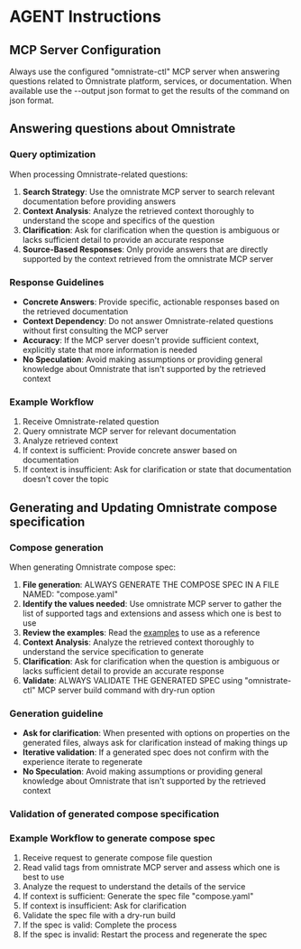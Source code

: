 # AGENT Instructions

## MCP Server Configuration

Always use the configured "omnistrate-ctl" MCP server when answering questions related to Omnistrate platform, services, or documentation.
When available use the --output json format to get the results of the command on json format.

## Answering questions about Omnistrate

### Query optimization

When processing Omnistrate-related questions:

1. **Search Strategy**: Use the omnistrate MCP server to search relevant documentation before providing answers
2. **Context Analysis**: Analyze the retrieved context thoroughly to understand the scope and specifics of the question
3. **Clarification**: Ask for clarification when the question is ambiguous or lacks sufficient detail to provide an accurate response
4. **Source-Based Responses**: Only provide answers that are directly supported by the context retrieved from the omnistrate MCP server

### Response Guidelines

- **Concrete Answers**: Provide specific, actionable responses based on the retrieved documentation
- **Context Dependency**: Do not answer Omnistrate-related questions without first consulting the MCP server
- **Accuracy**: If the MCP server doesn't provide sufficient context, explicitly state that more information is needed
- **No Speculation**: Avoid making assumptions or providing general knowledge about Omnistrate that isn't supported by the retrieved context

### Example Workflow

1. Receive Omnistrate-related question
2. Query omnistrate MCP server for relevant documentation
3. Analyze retrieved context
4. If context is sufficient: Provide concrete answer based on documentation
5. If context is insufficient: Ask for clarification or state that documentation doesn't cover the topic

## Generating and Updating Omnistrate compose specification

### Compose generation

When generating Omnistrate compose spec:

1. **File generation**: ALWAYS GENERATE THE COMPOSE SPEC IN A FILE NAMED: "compose.yaml"
2. **Identify the values needed**: Use omnistrate MCP server to gather the list of supported tags and extensions and assess which one is best to use
3. **Review the examples**: Read the [examples](https://github.com/omnistrate-community/examples/tree/main/compose) to use as a reference
4. **Context Analysis**: Analyze the retrieved context thoroughly to understand the service specification to generate
5. **Clarification**: Ask for clarification when the question is ambiguous or lacks sufficient detail to provide an accurate response
6. **Validate**: ALWAYS VALIDATE THE GENERATED SPEC using "omnistrate-ctl" MCP server build command with dry-run option

### Generation guideline

- **Ask for clarification**: When presented with options on properties on the generated files, always ask for clarification instead of making things up
- **Iterative validation**:  If a generated spec does not confirm with the experience iterate to regenerate
- **No Speculation**: Avoid making assumptions or providing general knowledge about Omnistrate that isn't supported by the retrieved context

### Validation of generated compose specification

### Example Workflow to generate compose spec

1. Receive request to generate compose file question
2. Read valid tags from omnistrate MCP server and assess which one is best to use
3. Analyze the request to understand the details of the service
4. If context is sufficient: Generate the spec file "compose.yaml"
5. If context is insufficient: Ask for clarification
6. Validate the spec file with a dry-run build
7. If the spec is valid: Complete the process
8. If the spec is invalid: Restart the process and regenerate the spec
